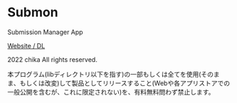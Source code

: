 # Submon

Submission Manager App

[Website / DL](https://hp.submon.app)

2022 chika All rights reserved.

本プログラム(libディレクトリ以下を指す)の一部もしくは全てを使用(そのまま、もしくは改変)して製品としてリリースすること(Webや各アプリストアでの一般公開を含むが、これに限定されない)を、有料無料問わず禁止します。

